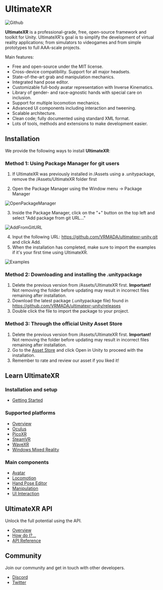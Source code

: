 # UltimateXR
![Github](https://user-images.githubusercontent.com/5702147/197527335-7fea8987-44ed-4412-8304-63f28e291d60.png)

**UltimateXR** is a professional-grade, free, open-source framework and toolkit for Unity.
UltimateXR's goal is to simplify the development of virtual reality applications; from simulators to videogames and from simple prototypes to full AAA-scale projects.

Main features:
- Free and open-source under the MIT license.
- Cross-device compatibility. Support for all major headsets.
- State-of-the-art grab and manipulation mechanics.
- Integrated hand pose editor.
- Customizable full-body avatar representation with Inverse Kinematics.
- Library of gender- and race-agnostic hands with special care on inclusion.
- Support for multiple locomotion mechanics.
- Advanced UI components including interaction and tweening.
- Scalable architecture.
- Clean code; fully documented using standard XML format.
- Lots of tools, methods and extensions to make development easier.

## Installation

We provide the following ways to install **UltimateXR**:

### Method 1: Using Package Manager for git users

1. If UltimateXR was previously installed in /Assets using a .unitypackage, remove the /Assets/UltimateXR folder first

2. Open the Package Manager using the Window menu -> Package Manager

![OpenPackageManager](https://user-images.githubusercontent.com/5702147/197527726-7700f742-1055-4a66-8508-cc61ee529c08.jpg)

3. Inside the Package Manager, click on the "+" button on the top left and select "Add package from git URL..."

![AddFromGitURL](https://user-images.githubusercontent.com/5702147/197527755-cfc2a87c-980b-4ea3-96ee-34c385f79d86.JPG)

4. Input the following URL: https://github.com/VRMADA/ultimatexr-unity.git and click Add.
5. When the installation has completed, make sure to import the examples if it's your first time using UltimateXR.

![Examples](https://user-images.githubusercontent.com/5702147/197527794-2f304b4d-0b36-4058-96d1-b7e4d389c0a7.jpg)

### Method 2: Downloading and installing the .unitypackage

1. Delete the previous version from /Assets/UltimateXR first.
**Important!** Not removing the folder before updating may result in incorrect files remaining after installation.
2. Download the latest package (.unitypackage file) found in https://github.com/VRMADA/ultimatexr-unity/releases
3. Double click the file to import the package to your project.

### Method 3: Through the official Unity Asset Store

1. Delete the previous version from /Assets/UltimateXR first.
**Important!** Not removing the folder before updating may result in incorrect files remaining after installation.
2. Go to the [Asset Store](https://assetstore.unity.com/packages/slug/236782) and click Open in Unity to proceed with the installation.
3. Remember to rate and review our asset if you liked it!

## Learn UltimateXR

### Installation and setup
- [Getting Started](https://www.ultimatexr.io/guides/installation)

### Supported platforms
- [Overview](https://www.ultimatexr.io/guides/supported-platforms)
- [Oculus](https://www.ultimatexr.io/guides/oculus)
- [PicoXR](https://www.ultimatexr.io/guides/picoxr)
- [SteamVR](https://www.ultimatexr.io/guides/steamvr)
- [WaveXR](https://www.ultimatexr.io/guides/wavexr)
- [Windows Mixed Reality](https://www.ultimatexr.io/guides/windows-mixed-reality)

### Main components
- [Avatar](https://www.ultimatexr.io/guides/avatar)
- [Locomotion](https://www.ultimatexr.io/guides/locomotion)
- [Hand Pose Editor](https://www.ultimatexr.io/guides/hand-pose-editor)
- [Manipulation](https://www.ultimatexr.io/guides/manipulation)
- [UI Interaction](https://www.ultimatexr.io/guides/ui-interaction)

## UltimateXR API

Unlock the full potential using the API.

- [Overview](https://www.ultimatexr.io/guides/scripting)
- [How do I?...](https://www.ultimatexr.io/guides/scripting-how-do-i)
- [API Reference](https://www.ultimatexr.io/api/)

## Community

Join our community and get in touch with other developers.

- [Discord](https://discord.gg/GXHdneaFjA)
- [Twitter](https://twitter.com/ultimate_xr)
